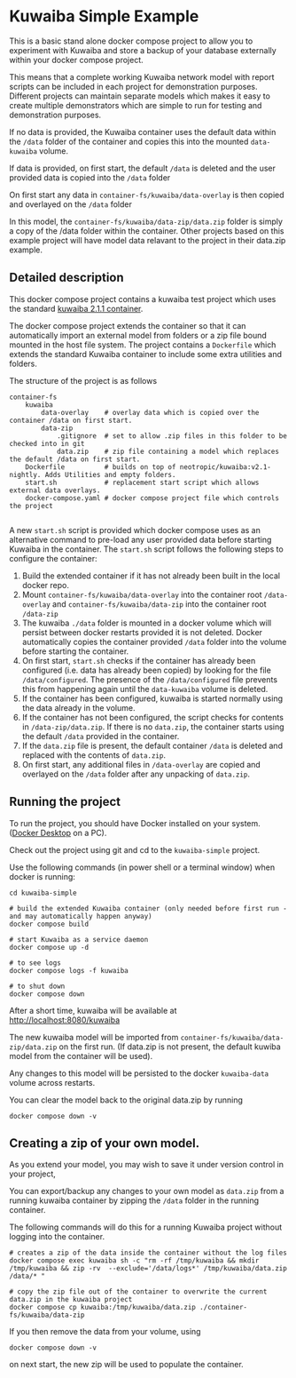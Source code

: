 # Kuwaiba Simple Example

This is a basic stand alone docker compose project to allow you to experiment with Kuwaiba and store a backup of your
database externally within your docker compose project.

This means that a complete working Kuwaiba network model with report scripts can be included in each project for demonstration purposes.
Different projects can maintain separate models which makes it easy to create multiple demonstrators which are simple to run for testing and demonstration purposes.

If no data is provided, the Kuwaiba container uses the default data within the `/data` folder of the container and copies this into the mounted `data-kuwaiba` volume.

If data is provided, on first start, the default `/data` is deleted and the user provided data is copied into the `/data` folder

On first start any data in `container-fs/kuwaiba/data-overlay` is then copied and overlayed on the `/data` folder

In this model, the `container-fs/kuwaiba/data-zip/data.zip` folder is simply a copy of the /data folder within the container.
Other projects based on this example project will have model data relavant to the project in their data.zip example.

## Detailed description
This docker compose project contains a kuwaiba test project which uses the standard [kuwaiba 2.1.1 container](https://hub.docker.com/r/neotropic/kuwaiba).

The docker compose project extends the container so that it can automatically import an external model from folders or a zip file bound mounted in the host file system. The project contains a `Dockerfile` which extends the standard Kuwaiba container to include some extra utilities and folders.

The structure of the project is as follows

```
container-fs
    kuwaiba
        data-overlay    # overlay data which is copied over the container /data on first start.
        data-zip
            .gitignore  # set to allow .zip files in this folder to be checked into in git
            data.zip    # zip file containing a model which replaces the default /data on first start.
    Dockerfile          # builds on top of neotropic/kuwaiba:v2.1-nightly. Adds Utilities and empty folders.
    start.sh            # replacement start script which allows external data overlays.
    docker-compose.yaml # docker compose project file which controls the project
    
```

A new `start.sh` script is provided which docker compose uses as an alternative command to pre-load any user provided data before starting Kuwaiba in the container.
The `start.sh` script follows the following steps to configure the container:

1. Build the extended container if it has not already been built in the  local docker repo.
2. Mount `container-fs/kuwaiba/data-overlay` into the container root `/data-overlay` and `container-fs/kuwaiba/data-zip` into the container root `/data-zip`
3. The kuwaiba `./data` folder is mounted in a docker volume which will persist between docker restarts provided it is not deleted. Docker automatically copies the container provided `/data` folder into the volume before starting the container.
4. On first start, `start.sh` checks if the container has already been configured (i.e. data has already been copied) by looking for the file `/data/configured`. The presence of the `/data/configured` file prevents this from happening again until the `data-kuwaiba` volume is deleted.
5. If the container has been configured, kuwaiba is started normally using the data already in the volume.
6. If the container has not been configured, the script checks for contents in `/data-zip/data.zip`. If there is no `data.zip`, the container starts using the default `/data` provided in the container.
6. If the `data.zip` file is present, the default container `/data` is deleted and replaced with the contents of `data.zip`. 
7. On first start, any additional files in `/data-overlay` are copied and overlayed on the `/data` folder after any unpacking of `data.zip`.

## Running the project
To run the project, you should have Docker installed on your system.
([Docker Desktop](https://docs.docker.com/desktop/) on a PC).

Check out the project using git and cd to the `kuwaiba-simple` project.

Use the following commands (in power shell or a terminal window) when docker is running:

```
cd kuwaiba-simple

# build the extended Kuwaiba container (only needed before first run - and may automatically happen anyway)
docker compose build

# start Kuwaiba as a service daemon
docker compose up -d

# to see logs
docker compose logs -f kuwaiba

# to shut down
docker compose down
```
After a short time, kuwaiba will be available at [http://localhost:8080/kuwaiba](http://localhost:8080/kuwaiba)

The new kuwaiba model will be imported from `container-fs/kuwaiba/data-zip/data.zip` on the first run.
(If data.zip is not present, the default kuwiba model from the container will be used).

Any changes to this model will be persisted to the docker `kuwaiba-data` volume across restarts.

You can clear the model back to the original data.zip by running

```
docker compose down -v
```
## Creating a zip of your own model.

As you extend your model, you may wish to save it under version control in your project,

You can export/backup any changes to your own model as `data.zip` from a running kuwaiba container by zipping the `/data` folder in the running container.

The following commands will do this for a running Kuwaiba project without logging into the container.

```
# creates a zip of the data inside the container without the log files
docker compose exec kuwaiba sh -c "rm -rf /tmp/kuwaiba && mkdir /tmp/kuwaiba && zip -rv  --exclude='/data/logs*' /tmp/kuwaiba/data.zip /data/* "

# copy the zip file out of the container to overwrite the current data.zip in the kuwaiba project
docker compose cp kuwaiba:/tmp/kuwaiba/data.zip ./container-fs/kuwaiba/data-zip
```

If you then remove the data from your volume, using 

```
docker compose down -v
```
on next start, the new zip will be used to populate the container.
